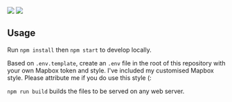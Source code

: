 ![](https://github.com/sebastianquek/commute/blob/master/header.png)
![](https://github.com/sebastianquek/commute/blob/master/main-screen.gif)

## Usage
Run `npm install` then `npm start` to develop locally.

Based on `.env.template`, create an `.env` file in the root of this repository with your own Mapbox token and style.
I've included my customised Mapbox style. Please attribute me if you do use this style (:

`npm run build` builds the files to be served on any web server.
